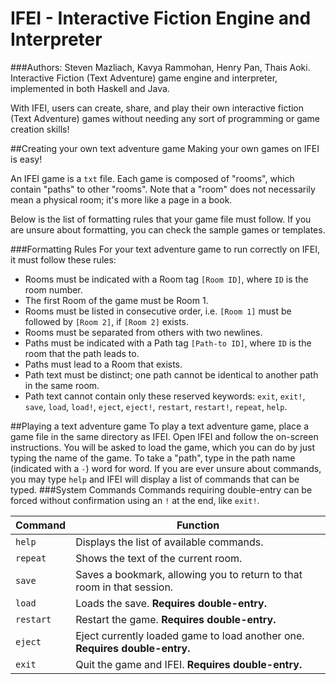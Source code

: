 # IFEI - Interactive Fiction Engine and Interpreter

###Authors: Steven Mazliach, Kavya Rammohan, Henry Pan, Thais Aoki. 
Interactive Fiction (Text Adventure) game engine and interpreter, implemented in both Haskell and Java.

With IFEI, users can create, share, and play their own interactive fiction (Text Adventure) games without needing any sort of programming or game creation skills!

##Creating your own text adventure game
Making your own games on IFEI is easy!

An IFEI game is a `txt` file. Each game is composed of "rooms", which contain "paths" to other "rooms". Note that a "room" does not necessarily mean a physical room; it's more like a page in a book.

Below is the list of formatting rules that your game file must follow. If you are unsure about formatting, you can check the sample games or templates.

###Formatting Rules
For your text adventure game to run correctly on IFEI, it must follow these rules:
- Rooms must be indicated with a Room tag `[Room ID]`, where `ID` is the room number.
- The first Room of the game must be Room 1.
- Rooms must be listed in consecutive order, i.e. `[Room 1]` must be followed by `[Room 2]`, if `[Room 2]` exists.
- Rooms must be separated from others with two newlines.
- Paths must be indicated with a Path tag `[Path-to ID]`, where `ID` is the room that the path leads to.
- Paths must lead to a Room that exists.
- Path text must be distinct; one path cannot be identical to another path in the same room.
- Path text cannot contain only these reserved keywords: `exit`, `exit!`, `save`, `load`, `load!`, `eject`, `eject!`, `restart`, `restart!`, `repeat`, `help`.

##Playing a text adventure game
To play a text adventure game, place a game file in the same directory as IFEI. Open IFEI and follow the on-screen instructions. You will be asked to load the game, which you can do by just typing the name of the game. To take a "path", type in the path name (indicated with a `-`) word for word. If you are ever unsure about commands, you may type `help` and IFEI will display a list of commands that can be typed.
###System Commands
Commands requiring double-entry can be forced without confirmation using an `!` at the end, like `exit!`.

Command | Function
--- | ---
`help` | Displays the list of available commands.
`repeat` | Shows the text of the current room.
`save` | Saves a bookmark, allowing you to return to that room in that session.
`load` | Loads the save. **Requires double-entry.**
`restart` | Restart the game. **Requires double-entry.**
`eject` | Eject currently loaded game to load another one. **Requires double-entry.**
`exit` | Quit the game and IFEI. **Requires double-entry.**
